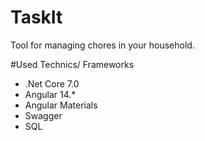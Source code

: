 # TaskIt
Tool for managing chores in your household. 

#Used Technics/ Frameworks
* .Net Core 7.0
* Angular 14.*
* Angular Materials
* Swagger
* SQL
